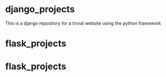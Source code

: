 # django_projects

This is a django repository for a trivial website using the python framework
# flask_projects
# flask_projects
